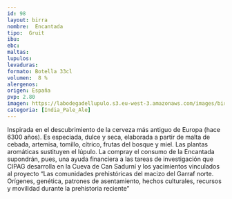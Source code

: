 ```yaml
---
id: 98
layout: birra
nombre:  Encantada
tipo:  Gruit
ibu:  
ebc:  
maltas: 
lupulos: 
levaduras:
formato: Botella 33cl
volumen:  8 %
alergenos: 
origen: España
pvp: 2.80 
imagen: https://labodegadellupulo.s3.eu-west-3.amazonaws.com/images/birras/encantada.jpg
categoria: [India_Pale_Ale]
---
```

Inspirada en el descubrimiento de la cerveza más antiguo de Europa (hace 6300 años). Es especiada, dulce y seca, elaborada a partir de malta de cebada, artemisa, tomillo, cítrico, frutas del bosque y miel. Las plantas aromáticas sustituyen el lúpulo. La compray el consumo de la Encantada supondrán, pues, una ayuda financiera a las tareas de investigación que CIPAG desarrolla en la Cueva de Can Sadurní y los yacimientos vinculados al proyecto “Las comunidades prehistóricas del macizo del Garraf norte. Orígenes, genética, patrones de asentamiento, hechos culturales, recursos y movilidad durante la prehistoria reciente”








